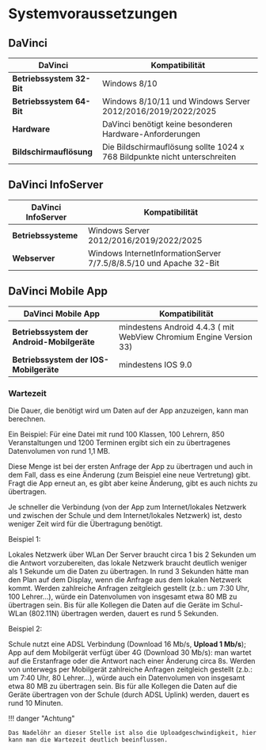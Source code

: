 # Systemvoraussetzungen

## DaVinci

| DaVinci| Kompatibilität|
| -- | -- |
| **Betriebssystem 32-Bit** | Windows 8/10 |
| **Betriebssystem 64-Bit** | Windows 8/10/11 und Windows Server 2012/2016/2019/2022/2025|
| **Hardware** | DaVinci benötigt keine besonderen Hardware-Anforderungen |
| **Bildschirmauflösung** | Die Bildschirmauflösung sollte 1024 x 768 Bildpunkte nicht unterschreiten |

## DaVinci InfoServer

| DaVinci InfoServer | Kompatibilität |
| -- | -- |
| **Betriebssysteme** | Windows Server 2012/2016/2019/2022/2025|
| **Webserver** | Windows InternetInformationServer 7/7.5/8/8.5/10 und Apache 32-Bit|

## DaVinci Mobile App

| DaVinci Mobile App| Kompatibilität|
| -- | -- |
| **Betriebssystem der Android-Mobilgeräte** | mindestens Android 4.4.3 ( mit WebView Chromium Engine Version 33) |
| **Betriebssystem der IOS-Mobilgeräte**| mindestens IOS 9.0|

### Wartezeit

Die Dauer, die benötigt wird um Daten auf der App anzuzeigen, kann man berechnen.

Ein Beispiel:
Für eine Datei mit rund 100 Klassen, 100 Lehrern, 850 Veranstaltungen und 1200 Terminen ergibt sich ein zu übertragenes Datenvolumen von rund 1,1 MB.

Diese Menge ist bei der ersten Anfrage der App zu übertragen und auch in dem Fall, dass es eine Änderung (zum Beispiel eine neue Vertretung) gibt. Fragt die App erneut an, es gibt aber keine Änderung, gibt es auch nichts zu übertragen.

Je schneller die Verbindung (von der App zum Internet/lokales Netzwerk und zwischen der Schule und dem Internet/lokales Netzwerk) ist, desto weniger Zeit wird für die Übertragung benötigt.

Beispiel 1:

Lokales Netzwerk über WLan
Der Server braucht circa 1 bis 2 Sekunden um die Antwort vorzubereiten, das lokale Netzwerk braucht deutlich weniger als 1 Sekunde um die Daten zu übertragen. In rund 3 Sekunden hätte man den Plan auf dem Display, wenn die Anfrage aus dem lokalen Netzwerk kommt.
Werden zahlreiche Anfragen zeitgleich gestellt (z.b.: um 7:30 Uhr, 100 Lehrer...), würde ein Datenvolumen von insgesamt etwa 80 MB zu übertragen sein. Bis für alle Kollegen die Daten auf die Geräte im Schul-WLan (802.11N) übertragen werden, dauert es rund 5 Sekunden.

Beispiel 2:

Schule nutzt eine ADSL Verbindung (Download 16 Mb/s, **Upload 1 Mb/s**); App auf dem Mobilgerät verfügt über 4G (Download 30 Mb/s): man wartet auf die Erstanfrage oder die Antwort nach einer Änderung circa 8s.
Werden von unterwegs per Mobilgerät zahlreiche Anfragen zeitgleich gestellt (z.b.: um 7:40 Uhr, 80 Lehrer...), würde auch ein Datenvolumen von insgesamt etwa 80 MB zu übertragen sein. Bis für alle Kollegen die Daten auf die Geräte übertragen von der Schule (durch ADSL Uplink) werden, dauert es rund 10 Minuten.

!!! danger "Achtung"

    Das Nadelöhr an dieser Stelle ist also die Uploadgeschwindigkeit, hier kann man die Wartezeit deutlich beeinflussen.
